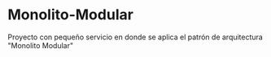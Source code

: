 # Monolito-Modular
Proyecto con pequeño servicio en donde se aplica el patrón de arquitectura "Monolito Modular"
